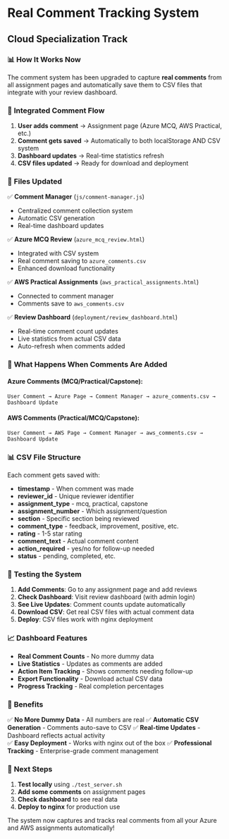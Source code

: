 # Real Comment Tracking System
## Cloud Specialization Track

### 📊 **How It Works Now**

The comment system has been upgraded to capture **real comments** from all assignment pages and automatically save them to CSV files that integrate with your review dashboard.

### 🔄 **Integrated Comment Flow**

1. **User adds comment** → Assignment page (Azure MCQ, AWS Practical, etc.)
2. **Comment gets saved** → Automatically to both localStorage AND CSV system
3. **Dashboard updates** → Real-time statistics refresh
4. **CSV files updated** → Ready for download and deployment

### 📁 **Files Updated**

✅ **Comment Manager** (`js/comment-manager.js`)
- Centralized comment collection system
- Automatic CSV generation
- Real-time dashboard updates

✅ **Azure MCQ Review** (`azure_mcq_review.html`)
- Integrated with CSV system
- Real comment saving to `azure_comments.csv`
- Enhanced download functionality

✅ **AWS Practical Assignments** (`aws_practical_assignments.html`)
- Connected to comment manager
- Comments save to `aws_comments.csv`

✅ **Review Dashboard** (`deployment/review_dashboard.html`)
- Real-time comment count updates
- Live statistics from actual CSV data
- Auto-refresh when comments added

### 🎯 **What Happens When Comments Are Added**

#### **Azure Comments** (MCQ/Practical/Capstone):
```
User Comment → Azure Page → Comment Manager → azure_comments.csv → Dashboard Update
```

#### **AWS Comments** (Practical/MCQ/Capstone):
```
User Comment → AWS Page → Comment Manager → aws_comments.csv → Dashboard Update
```

### 📊 **CSV File Structure**

Each comment gets saved with:
- **timestamp** - When comment was made
- **reviewer_id** - Unique reviewer identifier  
- **assignment_type** - mcq, practical, capstone
- **assignment_number** - Which assignment/question
- **section** - Specific section being reviewed
- **comment_type** - feedback, improvement, positive, etc.
- **rating** - 1-5 star rating
- **comment_text** - Actual comment content
- **action_required** - yes/no for follow-up needed
- **status** - pending, completed, etc.

### 🔧 **Testing the System**

1. **Add Comments**: Go to any assignment page and add reviews
2. **Check Dashboard**: Visit review dashboard (with admin login)
3. **See Live Updates**: Comment counts update automatically
4. **Download CSV**: Get real CSV files with actual comment data
5. **Deploy**: CSV files work with nginx deployment

### 📈 **Dashboard Features**

- **Real Comment Counts** - No more dummy data
- **Live Statistics** - Updates as comments are added  
- **Action Item Tracking** - Shows comments needing follow-up
- **Export Functionality** - Download actual CSV data
- **Progress Tracking** - Real completion percentages

### 🚀 **Benefits**

✅ **No More Dummy Data** - All numbers are real
✅ **Automatic CSV Generation** - Comments auto-save to CSV
✅ **Real-time Updates** - Dashboard reflects actual activity  
✅ **Easy Deployment** - Works with nginx out of the box
✅ **Professional Tracking** - Enterprise-grade comment management

### 📝 **Next Steps**

1. **Test locally** using `./test_server.sh`
2. **Add some comments** on assignment pages
3. **Check dashboard** to see real data
4. **Deploy to nginx** for production use

The system now captures and tracks real comments from all your Azure and AWS assignments automatically!